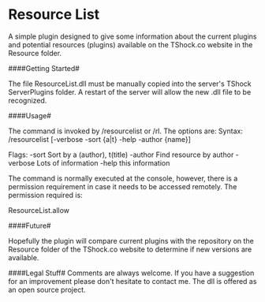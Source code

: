 # Resource List

A simple plugin designed to give some information about the current plugins and potential resources (plugins) available on the TShock.co website in the Resource folder.

####Getting Started#

The file ResourceList.dll must be manually copied into the server's TShock ServerPlugins folder. A restart of the server will allow the new .dll file to be recognized.

####Usage#

The command is invoked by /resourcelist or /rl. The options are:
Syntax: /resourcelist [-verbose -sort {a|t} -help -author {name}]

Flags:
   -sort     Sort by a (author), t(title)
   -author   Find resource by author
   -verbose  Lots of information
   -help     this information

The command is normally executed at the console, however, there is a permission requirement in case it needs to be accessed remotely. The permission required is:

ResourceList.allow

####Future#

Hopefully the plugin will compare current plugins with the repository on the Resource folder of the TShock.co website to determine if new versions are available.

####Legal Stuff#
Comments are always welcome. If you have a suggestion for an improvement please don't hesitate to contact me. The dll is offered as an open source project.

